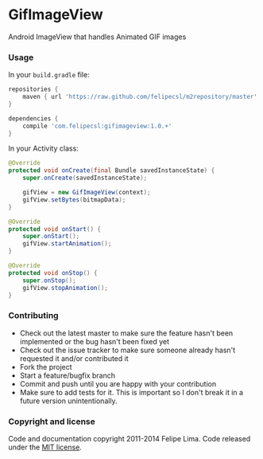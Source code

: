 GifImageView
============

Android ImageView that handles Animated GIF images

### Usage

In your ``build.gradle`` file:

```groovy
repositories {
    maven { url 'https://raw.github.com/felipecsl/m2repository/master' }
}

dependencies {
    compile 'com.felipecsl:gifimageview:1.0.+'
}
```

In your Activity class:

```java
@Override
protected void onCreate(final Bundle savedInstanceState) {
    super.onCreate(savedInstanceState);

    gifView = new GifImageView(context);
    gifView.setBytes(bitmapData);
}

@Override
protected void onStart() {
    super.onStart();
    gifView.startAnimation();
}

@Override
protected void onStop() {
    super.onStop();
    gifView.stopAnimation();
}
```

### Contributing

* Check out the latest master to make sure the feature hasn't been implemented or the bug hasn't been fixed yet
* Check out the issue tracker to make sure someone already hasn't requested it and/or contributed it
* Fork the project
* Start a feature/bugfix branch
* Commit and push until you are happy with your contribution
* Make sure to add tests for it. This is important so I don't break it in a future version unintentionally.

### Copyright and license

Code and documentation copyright 2011-2014 Felipe Lima.
Code released under the [MIT license](https://github.com/felipecsl/GifImageView/blob/master/LICENSE.txt).